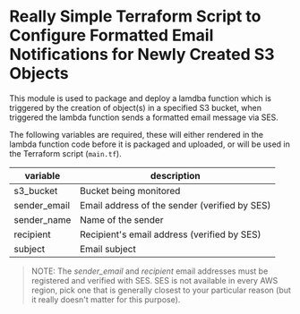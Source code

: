 ﻿# Really Simple Terraform Script to Configure Formatted Email Notifications for Newly Created S3 Objects

This module is used to package and deploy a lamdba function which is triggered by the creation of object(s) in a specified S3 bucket, when triggered the lambda function sends a formatted email message via SES.    

The following variables are required, these will either rendered in the lambda function code before it is packaged and uploaded, or will be used in the Terraform script (`main.tf`).  

| variable     | description                                   |
|--------------|-----------------------------------------------|
| s3_bucket    | Bucket being monitored                        |
| sender_email | Email address of the sender (verified by SES) |
| sender_name  | Name of the sender                            |
| recipient    | Recipient's email address (verified by SES)   |
| subject      | Email subject                                 |

> NOTE: The *sender_email* and *recipient* email addresses must be registered and verified with SES.  SES is not available in every AWS region, pick one that is generally closest to your particular reason (but it really doesn't matter for this purpose).